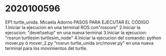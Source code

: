# 2020100596
EP1 turtle_unida. Micaela Adorno
PASOS PARA EJECUTAR EL CÓDIGO
1.Iniciar la ejecucion en una terminal ROS con"roscore" 
2.Iniciar la ejecucion: "devel\setup" en una nueva terminal
3.Iniciar la ejecucion: "rosrun turtlesim turtlesim_node" 
4.Iniciar la ejecucion del comando: python mover.py ó mover_2.py "rosrun turtle_unida src/mover.py" en una nueva terminal para los movimientos del turtle.
